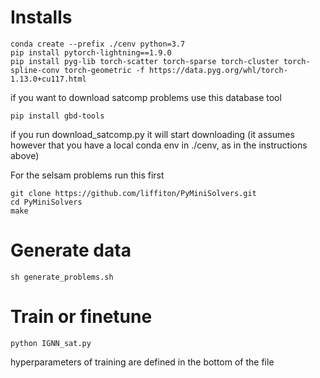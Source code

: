 # Installs
```
conda create --prefix ./cenv python=3.7
pip install pytorch-lightning==1.9.0
pip install pyg-lib torch-scatter torch-sparse torch-cluster torch-spline-conv torch-geometric -f https://data.pyg.org/whl/torch-1.13.0+cu117.html
````
if you want to download satcomp problems use this database tool
```
pip install gbd-tools
```
 
if you run download_satcomp.py it will start downloading (it assumes however that you have a local conda env in ./cenv, as in the instructions above)

For the selsam problems run this first
```
git clone https://github.com/liffiton/PyMiniSolvers.git
cd PyMiniSolvers
make
```
# Generate data
```
sh generate_problems.sh
```
# Train or finetune
```
python IGNN_sat.py
```
hyperparameters of training are defined in the bottom of the file

